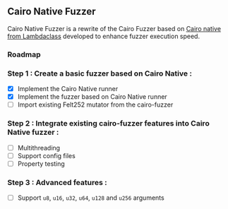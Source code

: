 ## Cairo Native Fuzzer

Cairo Native Fuzzer is a rewrite of the Cairo Fuzzer based on [Cairo native from Lambdaclass](https://github.com/lambdaclass/cairo_native) developed to enhance fuzzer execution speed.

### Roadmap 

### Step 1 : Create a basic fuzzer based on Cairo Native : 
- [x] Implement the Cairo Native runner
- [x] Implement the fuzzer based on Cairo Native runner
- [ ] Import existing Felt252 mutator from the cairo-fuzzer

### Step 2 : Integrate existing cairo-fuzzer features into Cairo Native fuzzer : 
- [ ] Multithreading
- [ ] Support config files
- [ ] Property testing

### Step 3 : Advanced features :
- [ ] Support `u8`, `u16`, `u32`, `u64`, `u128` and `u256` arguments